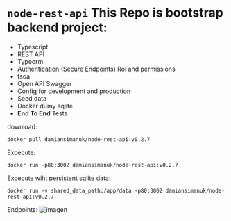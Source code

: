 # `node-rest-api` This Repo is bootstrap backend project:

- Typescript
- REST API
- Typeorm
- Authentication (Secure Endpoints) Rol and permissions 
- tsoa
- Open API Swagger
- Config for development and production
- Seed data
- Docker dumy sqlite
- **End To End** Tests


download:

`
docker pull damiansimanuk/node-rest-api:v0.2.7
`

Excecute:

`
docker run -p80:3002 damiansimanuk/node-rest-api:v0.2.7
`

Excecute wiht persistent sqlite data:

`
docker run -v shared_data_path:/app/data -p80:3002 damiansimanuk/node-rest-api:v0.2.7
`

Endpoints:
![imagen](https://user-images.githubusercontent.com/2318691/128948661-3486f551-c46b-426f-adad-003696000295.png)




